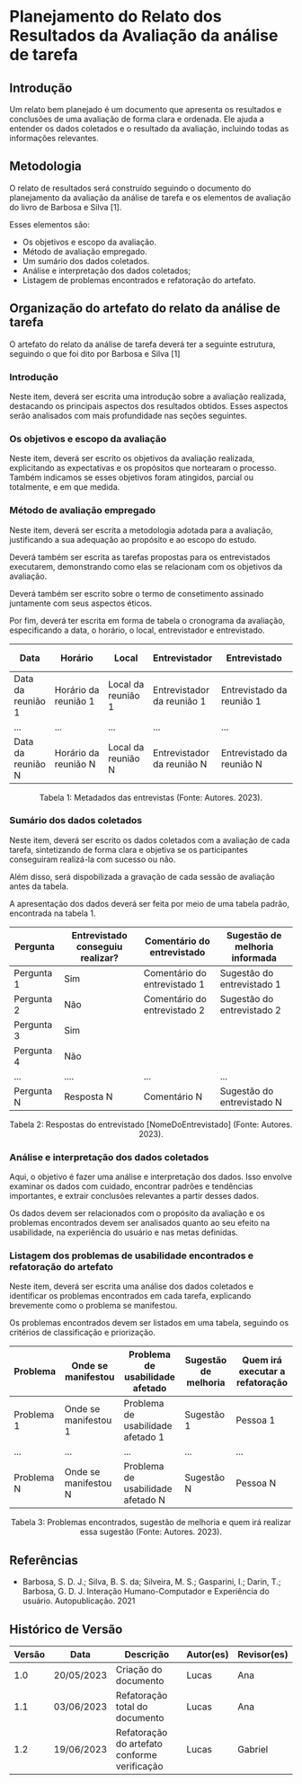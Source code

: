# Planejamento do Relato dos Resultados da Avaliação da análise de tarefa

## Introdução

Um relato bem planejado é um documento que apresenta os resultados e conclusões de uma avaliação de forma clara e ordenada. Ele ajuda a entender os dados coletados e o resultado da avaliação, incluindo todas as informações relevantes.

## Metodologia

O relato de resultados será construído seguindo o documento do planejamento da avaliação da análise de tarefa e os elementos de avaliação do livro de Barbosa e Silva [1].

Esses elementos são:

- Os objetivos e escopo da avaliação.
- Método de avaliação empregado.
- Um sumário dos dados coletados.
- Análise e interpretação dos dados coletados;
- Listagem de problemas encontrados e refatoração do artefato.

## Organização do artefato do relato da análise de tarefa

O artefato do relato da análise de tarefa deverá ter a seguinte estrutura, seguindo o que foi dito por Barbosa e Silva [1]

### Introdução

Neste item, deverá ser escrita uma introdução sobre a avaliação realizada, destacando os principais aspectos dos resultados obtidos. Esses aspectos serão analisados com mais profundidade nas seções seguintes.

### Os objetivos e escopo da avaliação

Neste item, deverá ser escrito os objetivos da avaliação realizada, explicitando as expectativas e os propósitos que nortearam o processo. Também indicamos se esses objetivos foram atingidos, parcial ou totalmente, e em que medida.

### Método de avaliação empregado

Neste item, deverá ser escrita a metodologia adotada para a avaliação, justificando a sua adequação ao propósito e ao escopo do estudo.

Deverá também ser escrita as tarefas propostas para os entrevistados executarem, demonstrando como elas se relacionam com os objetivos da avaliação.

Deverá também ser escrito sobre o termo de consetimento assinado juntamente com seus aspectos éticos.

Por fim, deverá ter escrita em forma de tabela o cronograma da avaliação, especificando a data, o horário, o local, entrevistador e entrevistado.

| Data              | Horário              | Local              | Entrevistador              | Entrevistado              | Termo de consetimento           |
| ----------------- | -------------------- | ------------------ | -------------------------- | ------------------------- | ------------------------------- |
| Data da reunião 1 | Horário da reunião 1 | Local da reunião 1 | Entrevistador da reunião 1 | Entrevistado da reunião 1 | Link do termo de consetimento 1 |
| ...               | ...                  | ...                | ...                        | ...                       | ...                             |
| Data da reunião N | Horário da reunião N | Local da reunião N | Entrevistador da reunião N | Entrevistado da reunião N | Link do termo de consetimento N |

<div style="text-align: center">
    <p> Tabela 1: Metadados das entrevistas (Fonte: Autores. 2023).</p>
</div>

### Sumário dos dados coletados

Neste item, deverá ser escrito os dados coletados com a avaliação de cada tarefa, sintetizando de forma clara e objetiva se os participantes conseguiram realizá-la com sucesso ou não.

Além disso, será dispobilizada a gravação de cada sessão de avaliação antes da tabela.

A apresentação dos dados deverá ser feita por meio de uma tabela padrão, encontrada na tabela 1.

| Pergunta   | Entrevistado conseguiu realizar? | Comentário do entrevistado   | Sugestão de melhoria informada |
| ---------- | -------------------------------- | ---------------------------- | ------------------------------ |
| Pergunta 1 | Sim                              | Comentário do entrevistado 1 | Sugestão do entrevistado 1     |
| Pergunta 2 | Não                              | Comentário do entrevistado 2 | Sugestão do entrevistado 2     |
| Pergunta 3 | Sim                              |                              |                                |
| Pergunta 4 | Não                              |                              |                                |
| ...        | ....                             | ...                          | ...                            |
| Pergunta N | Resposta N                       | Comentário N                 | Sugestão do entrevistado N     |

<div style="text-align: center">
    <p> Tabela 2: Respostas do entrevistado [NomeDoEntrevistado] (Fonte: Autores. 2023).</p>
</div>

### Análise e interpretação dos dados coletados

Aqui, o objetivo é fazer uma análise e interpretação dos dados. Isso envolve examinar os dados com cuidado, encontrar padrões e tendências importantes, e extrair conclusões relevantes a partir desses dados.

Os dados devem ser relacionados com o propósito da avaliação e os problemas encontrados devem ser analisados quanto ao seu efeito na usabilidade, na experiência do usuário e nas metas definidas.

### Listagem dos problemas de usabilidade encontrados e refatoração do artefato

Neste item, deverá ser escrita uma análise dos dados coletados e identificar os problemas encontrados em cada tarefa, explicando brevemente como o problema se manifestou.

Os problemas encontrados devem ser listados em uma tabela, seguindo os critérios de classificação e priorização.

| Problema   | Onde se manifestou   | Problema de usabilidade afetado   | Sugestão de melhoria | Quem irá executar a refatoração |
| ---------- | -------------------- | --------------------------------- | -------------------- | ------------------------------- |
| Problema 1 | Onde se manifestou 1 | Problema de usabilidade afetado 1 | Sugestão 1           | Pessoa 1                        |
| ...        | ...                  | ...                               | ...                  | ...                             |
| Problema N | Onde se manifestou N | Problema de usabilidade afetado N | Sugestão N           | Pessoa N                        |

<div style="text-align: center">
    <p> Tabela 3: Problemas encontrados, sugestão de melhoria e quem irá realizar essa sugestão (Fonte: Autores. 2023).</p>
</div>

## Referências

- Barbosa, S. D. J.; Silva, B. S. da; Silveira, M. S.; Gasparini, I.; Darin, T.; Barbosa, G. D. J. Interação Humano-Computador e Experiência do usuário. Autopublicação. 2021

## Histórico de Versão

| Versão | Data       | Descrição                                    | Autor(es) | Revisor(es) |
| ------ | ---------- | -------------------------------------------- | --------- | ----------- |
| 1.0    | 20/05/2023 | Criação do documento                         | Lucas     | Ana         |
| 1.1    | 03/06/2023 | Refatoração total do documento               | Lucas     | Ana         |
| 1.2    | 19/06/2023 | Refatoração do artefato conforme verificação | Lucas     | Gabriel     |
